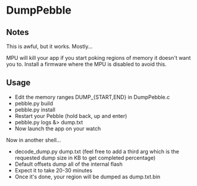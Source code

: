 DumpPebble
==========

Notes
-----

This is awful, but it works. Mostly...

MPU will kill your app if you start poking regions of memory it doesn't want you to. Install a firmware where the MPU is disabled to avoid this.

Usage
-----

 - Edit the memory ranges DUMP_{START,END} in DumpPebble.c
 - pebble.py build
 - pebble.py install
 - Restart your Pebble (hold back, up and enter)
 - pebble.py logs &> dump.txt
 - Now launch the app on your watch

Now in another shell...

 - decode_dump.py dump.txt (feel free to add a third arg which is the requested dump size in KB to get completed percentage)
 - Default offsets dump all of the internal flash
 - Expect it to take 20-30 minutes
 - Once it's done, your region will be dumped as dump.txt.bin
